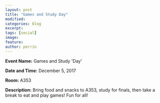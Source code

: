 ```yaml
---
layout: post
title: "Games and Study Day"
modified:
categories: blog
excerpt: 
tags: [social]
image:
feature:  
author: perrin
---
```


<b>Event Name:</b> Games and Study 'Day'

<b>Date and Time:</b> December 5, 2017

<b>Room:</b> A353

<b>Description:</b> Bring food and snacks to A353, study for finals, then take a break to eat and play games! Fun for all!
